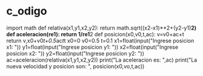 # c_odigo
import math
def relativa(x1,y1,x2,y2):
    return math.sqrt((x2-x1)**2+(y2-y1)**2)
def aceleracion(re1):
    return 1/re1**2
def posicion(x0,v0,t,ac):
    v=v0+ac+t
    return v,x0+v0*t+0.5*ac*t*t
x0=0
v0=0.5
t=0.1
x1=float(input("Ingrese posicion x1: "))
y1=float(input("Ingrese posicion y1: "))
x2=float(input("Ingrese posicion x2: "))
y2=float(input("Ingrese posicion y2: "))
ac=aceleracion(relativa(x1,y1,x2,y2))
print("La aceleracion es: ",ac)
print("La nueva velocidad y posicion son: ", posicion(x0,vo,t,ac))
